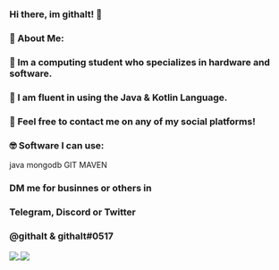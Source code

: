 ### Hi there, im githalt! 👋
### 🤵 About Me:
### 🏦 Im a computing student who specializes in hardware and software.
### 🤔 I am fluent in using the Java & Kotlin Language.
### 💬 Feel free to contact me on any of my social platforms!
### 🤓 Software I can use:
java mongodb GIT MAVEN
### DM me for businnes or others in
### Telegram, Discord or Twitter
### @githalt & githalt#0517
<a href="https://github.com/githalt">
  <img align="center" src="https://github-readme-stats.vercel.app/api?username=githalt&show_icons=true&count_private=true&theme=synthwave" />
</a>
<a href="https://github.com/githalt">
  <img align="center" src="https://github-readme-stats.vercel.app/api/top-langs/?username=githalt&layout=compact&theme=synthwave" />
</a>
